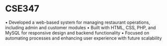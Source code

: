 # CSE347
• Developed a web-based system for managing restaurant operations, including admin and customer modules
• Built with HTML, CSS, PHP, and MySQL for responsive design and backend functionality
• Focused on automating processes and enhancing user experience with future scalability
